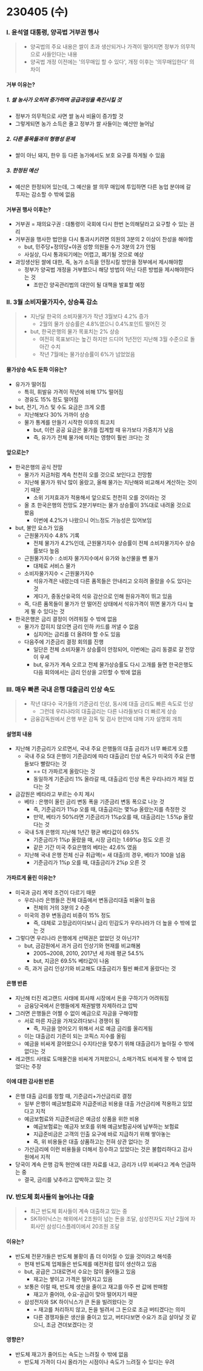 # 230405 (수)



### Ⅰ. 윤석열 대통령, 양곡법 거부권 행사

> - 양곡법의 주요 내용은 쌀이 초과 생산되거나 가격이 떨어지면 정부가 의무적으로 사들인다는 내용
> - 양곡법 개정 이전에는 '의무매입 할 수 있다', 개정 이후는 '의무매입한다' 의 차이



#### 거부 이유는?

##### 1. 쌀 농사가 오히려 증가하며 공급과잉을 촉진시킬 것

- 정부가 의무적으로 사면 쌀 농사 비율이 증가할 것
- 그렇게되면 농가 소득은 줄고 정부가 쌀 사들이는 예산만 늘어남



##### 2. 다른 품목들과의 형평성 문제

- 쌀이 아닌 돼지, 한우 등 다른 농가에서도 보호 요구를 하게될 수 있음



##### 3. 한정된 예산

- 예산은 한정되어 있는데, 그 예산을 쌀 의무 매입에 투입하면 다른 농업 분야에 갈 투자는 감소할 수 밖에 없음



#### 거부권 행사 이후는?

- 거부권 = 재의요구권 : 대통령이 국회에 다시 한번 논의해달라고 요구할 수 있는 권리
- 거부권을 행사한 법안을 다시 통과시키려면 의원의 3분의 2 이상이 찬성을 해야함
  - but, 민주당+정의당+야권 성향 의원들 수가 3분의 2가 안됨
  - 사실상, 다시 통과되기에는 어렵고, 폐기될 것으로 예상
- 과잉생산된 쌀에 대한, 즉, 농가 소득을 안정시킬 방안을 정부에서 제시해야함
  - 정부가 양곡법 개정을 거부했으니 해당 방법이 아닌 다른 방법을 제시해야한다는 것
    - 조만간 양곡관리법의 대안이 될 대책을 발표할 예정





### Ⅱ. 3월 소비자물가지수, 상승폭 감소

> - 지난달 한국의 소비자물가가 작년 3월보다 4.2% 증가
>   - 2월의 물가 상승률은 4.8%였으니 0.4%포인트 떨어진 것
> - but, 한국은행의 물가 목표치는 2% 상승
>   - 여전히 목표보다는 높긴 하지만 드디어 1년전인 지난해 3월 수준으로 돌아간 수치
>   - 작년 7월에는 물가상승률이 6%가 넘었었음



#### 물가상승 속도 둔화 이유는?

- 유가가 떨어짐
  - 특히, 휘발유 가격이 작년에 비해 17% 떨어짐
  - 경유도 15% 정도 떨어짐
- but, 전기, 가스 및 수도 요금은 크게 오름
  - 지난해보다 30% 가까이 상승
  - 물가 통계를 만들기 시작한 이후의 최고치
    - but, 이런 공공 요금은 물가를 집계할 때 유가보다 가중치가 낮음
    - 즉, 유가가 전체 물가에 미치는 영향이 훨씬 크다는 것



#### 앞으로는?

- 한국은행의 공식 전망
  - 물가가 지금처럼 계속 천천히 오를 것으로 보인다고 전망함
  - 지난해 물가가 워낙 많이 올랐고, 올해 물가는 지난해와 비교해서 계산하는 것이기 때문 
    - 소위 기저효과가 적용해서 앞으로도 천천히 오를 것이라는 것
  - 올 초 한국은행의 전망도 2분기부터는 물가 상승률이 3%대로 내려올 것으로 봤음
    - 이번에 4.2%가 나왔으니 어느정도 가능성은 있어보임
- but, 불안 요소가 있음
  - 근원물가지수 4.8% 기록
    - 전체 물가가 4.2%인데, 근원물가지수 상승률이 전체 소비자물가지수 상승률보다 높음
  - 근원물가지수 : 소비자 물가지수에서 유가와 농산물을 뺀 물가
    - 대체로 서비스 물가
  - 소비자물가지수 < 근원물가지수
    - 석유가격은 내렸는데 다른 품목들은 안내리고 오히려 올랐을 수도 있다는 것
    - 게다가, 중동산유국의 석유 감산으로 인해 원유가격이 뛰고 있음
  - 즉, 다른 품목들이 물가가 안 떨어진 상태에서 석유가격이 뛰면 물가가 다시 높게 뛸 수 있다는 것
- 한국은행은 금리 결정이 어려워질 수 밖에 없음
  - 물가가 잡히지 않으면 금리 인하 카드를 꺼낼 수 없음
    - 심지어는 금리를 더 올려야 할 수도 있음
  - 다음주에 기준금리 결정 회의를 진행
    - 일단은 전체 소비자물가 상승률이 안정되어, 이번에는 금리 동결로 갈 전망이 우세
    - but, 유가가 계속 오르고 전체 물가상승률도 다시 고개를 들면 한국은행도 다음 회의에서는 금리 인상을 고민할 수 밖에 없음





### Ⅲ. 매우 빠른 국내 은행 대출금리 인상 속도

> - 작년 대다수 국가들의 기준금리 인상, 동시에 대출 금리도 빠른 속도로 인상
>   - 그런데 우리나라의 대출금리는 다른 나라들보다 더 빠르게 상승
> - 금융감독원에서 은행 부문 감독 및 검사 현안에 대해 기자 설명회 개최



#### 설명회 내용

- 지난해 기준금리가 오르면서, 국내 주요 은행들의 대출 금리가 너무 빠르게 오름
  - 국내 주요 5대 은행이 기준금리에 따라 대출금리 인상 속도가 미국의 주요 은행들보다 빨랐다는 것
    - == 더 가파르게 올랐다는 것
    - 동일하게 기준금리 1% 올라갈 때, 대출금리 인상 폭은 우리나라가 제일 컸다는 것
- 금감원은 베타라고 부르는 수치 제시
  - 베타 : 은행이 올린 금리 변동 폭을 기준금리 변동 폭으로 나눈 것
    - 즉, 기준금리가 1%p 오를 때, 대출금리는 몇%p 올랐는지를 측정한 것
    - 만약, 베타가 50%라면 기준금리가 1%p오를 때, 대출금리는 1.5%p 올랐다는 것
  - 국내 5개 은행의 지난해 1년간 평균 베타값이 69.5%
    - 기준금리가 1%p 올랐을 때, 시장 금리는 1.69%p 정도 오른 것
    - 같은 기간 미국 주요은행의 베타는 42.6% 였음
  - 지난해 국내 은행 전체 신규 취급액(= 새 대출)의 경우, 베타가 100을 넘음
    - 기준금리가 1%p 오를 때, 대출금리가 2%p 오른 것



#### 가파르게 올린 이유는?

- 미국과 금리 계약 조건이 다르기 때문
  - 우리나라 은행들은 전체 대출에서 변동금리대출 비율이 높음
    - 전체의 거의 3분의 2 수준
  - 미국의 경우 변동금리 비중이 15% 정도
    - 즉, 대체로 고정금리이다보니 금리 민감도가 우리나라가 더 높을 수 밖에 없는 것
- 그렇다면 우리나라 은행에게 선택권은 없었던 것 아닌가?
  - but, 금감원에서 과거 금리 인상기와 현재를 비교해봄
    - 2005~2008, 2010, 2017년 세 차례 평균 54.5%
    - but, 지금은 69.5% 베타값이 나옴
  - 즉, 과거 금리 인상기와 비교해도 대출금리가 훨씬 빠르게 올랐다는 것



#### 은행 반론

- 지난해 터진 레고랜드 사태에 회사채 시장에서 돈을 구하기가 어려워짐
  - 금융당국에서 은행들에게 채권발행 자제하라고 압박
- 그러면 은행들은 어쩔 수 없이 예금으로 자금을 구해야함
  - 서로 마른 자금을 가져오려다보니 경쟁이 됨
    - 즉, 자금을 얻어오기 위해서 서로 예금 금리를 올리게됨
  - 이는 대출금리 기준이 되는 코픽스 지수를 올림
  - 예금을 비싸게 끌어왔으니 수지타산을 맞추기 위해 대출금리가 높아질 수 밖에 없다는 것
- 레고랜드 사태로 도매물건을 비싸게 가져왔으니, 소매가격도 비싸게 팔 수 밖에 없었다는 주장



#### 이에 대한 감사원 반론

- 은행 대출 금리를 정할 때, 기준금리+가산금리로 결정
  - 일부 은행이 예금보험료와 지급준비금 비용을 대출 가산금리에 적용하고 있었다고 지적
  - 예금보험료와 지급준비금은 예금성 상품을 위한 비용
    - 예금보험료는 예금자 보호를 위해 예금보험공사에 납부하는 보험료
    - 지급준비금은 고객의 인출 요구에 바로 지급하기 위해 쌓아놓는 
    - 즉, 위 비용들은 대출 상품하고는 전혀 상관 없다는 것
  - 가산금리에 이런 비용들을 더해서 징수하고 있었다는 것은 불합리하다고 감사원에서 지적
- 당국이 계속 은행 감독 현안에 대한 자료를 내고, 금리가 너무 비싸다고 계속 언급하는 중
  - 결국, 금리를 낮추라고 압박하고 있는 것



### Ⅳ. 반도체 회사들의 늘어나는 대출

> - 최근 반도체 회사들이 계속 대출하고 있는 중
> - SK하이닉스는 해외에서 2조원이 넘는 돈을 조달, 삼성전자도 지난 2월에 자회사인 삼성디스플레이에서 20조원 조달



#### 이유는?

- 반도체 전문가들은 반도체 불황이 좀 더 이어질 수 있을 것이라고 해석중
  - 현재 반도체 업체들은 반도체를 예전처럼 많이 생산하고 있음
  - but, 공급은 그대로면서 수요는 많이 줄어들고 있음
    - 재고는 쌓이고 가격은 떨어지고 있음
  - 보통은 이럴 때, 반도체 생산을 줄이고 재고를 아주 싼 값에 판매함
    - 재고가 줄어야, 수요-공급이 맞아 떨어지기 때문
  - 삼성전자와 SK 하이닉스가 큰 돈을 빌려왔다는 것
    - = 재고를 처리하지 않고, 돈을 빌려서 그 돈으로 조금 버티겠다는 의미
    - 다른 경쟁자들은 생산을 줄이고 있고, 버티다보면 수요가 조금 살아날 것 같으니, 조금 견뎌보겠다는 것



#### 영향은?

- 반도체 재고가 줄어드는 속도는 느려질 수 밖에 없음
  - 반도체 가격이 다시 올라가는 시점이나 속도가 느려질 수 있다는 우려
